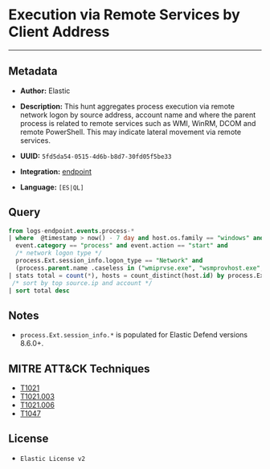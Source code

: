 # Execution via Remote Services by Client Address

---

## Metadata

- **Author:** Elastic
- **Description:** This hunt aggregates process execution via remote network logon by source address, account name and where the parent process is related to remote services such as WMI, WinRM, DCOM and remote PowerShell. This may indicate lateral movement via remote services.

- **UUID:** `5fd5da54-0515-4d6b-b8d7-30fd05f5be33`
- **Integration:** [endpoint](https://docs.elastic.co/integrations/endpoint)
- **Language:** `[ES|QL]`

## Query

```sql
from logs-endpoint.events.process-*
| where  @timestamp > now() - 7 day and host.os.family == "windows" and
  event.category == "process" and event.action == "start" and
  /* network logon type */
  process.Ext.session_info.logon_type == "Network" and
  (process.parent.name .caseless in ("wmiprvse.exe", "wsmprovhost.exe", "winrshost.exe") or (process.parent.name == "svchost.exe" and process.parent.args == "DcomLaunch"))
| stats total = count(*), hosts = count_distinct(host.id) by process.Ext.session_info.client_address, user.name, process.parent.name
 /* sort by top source.ip and account */
| sort total desc
```

## Notes

- `process.Ext.session_info.*` is populated for Elastic Defend versions 8.6.0+.
## MITRE ATT&CK Techniques

- [T1021](https://attack.mitre.org/techniques/T1021)
- [T1021.003](https://attack.mitre.org/techniques/T1021/003)
- [T1021.006](https://attack.mitre.org/techniques/T1021/006)
- [T1047](https://attack.mitre.org/techniques/T1047)

## License

- `Elastic License v2`
